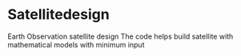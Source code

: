 # Satellitedesign
Earth Observation satellite design
The code helps build satellite with mathematical models with minimum input
